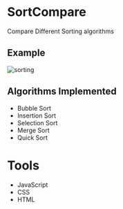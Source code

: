 # SortCompare
Compare Different Sorting algorithms
## Example
![sorting](https://user-images.githubusercontent.com/72578289/222991826-4c2dc2cb-1173-41cf-b65f-515d0bfd5bd8.png)

## Algorithms Implemented
* Bubble Sort
* Insertion Sort
* Selection Sort
* Merge Sort
* Quick Sort

# Tools
* JavaScript
* CSS
* HTML
